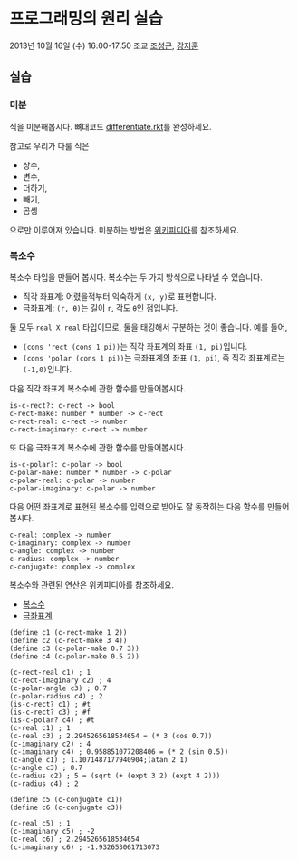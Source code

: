 # 프로그래밍의 원리 실습 #

2013년 10월 16일 (수) 16:00-17:50
조교 [조성근](http://ropas.snu.ac.kr/~skcho), [강지훈](http://ropas.snu.ac.kr/~jhkang)

## 실습 ##

### 미분 ###

식을 미분해봅시다. 뼈대코드 [differentiate.rkt](differentiate.rkt)를
완성하세요.

참고로 우리가 다룰 식은

+ 상수,
+ 변수,
+ 더하기,
+ 빼기,
+ 곱셈

으로만 이루어져 있습니다. 미분하는 방법은
[위키피디아](http://ko.wikipedia.org/wiki/%EB%AF%B8%EB%B6%84)를
참조하세요.

### 복소수 ###

복소수 타입을 만들어 봅시다. 복소수는 두 가지 방식으로 나타낼 수
있습니다.

+ 직각 좌표계: 어렸을적부터 익숙하게 ```(x, y)```로 표현합니다.
+ 극좌표계: ```(r, θ)```는 길이 ```r```, 각도 ```θ```인 점입니다.

둘 모두 ```real X real``` 타입이므로, 둘을 태깅해서 구분하는 것이
좋습니다. 예를 들어,

+ ```(cons 'rect (cons 1 pi))```는 직각 좌표계의 좌표 ```(1,
  pi)```입니다.
+ ```(cons 'polar (cons 1 pi))```는 극좌표계의 좌표 ```(1, pi)```, 즉
  직각 좌표계로는 ```(-1,0)```입니다.

다음 직각 좌표계 복소수에 관한 함수를 만들어봅시다.
```racket
is-c-rect?: c-rect -> bool
c-rect-make: number * number -> c-rect
c-rect-real: c-rect -> number
c-rect-imaginary: c-rect -> number
```

또 다음 극좌표계 복소수에 관한 함수를 만들어봅시다.
```racket
is-c-polar?: c-polar -> bool
c-polar-make: number * number -> c-polar
c-polar-real: c-polar -> number
c-polar-imaginary: c-polar -> number
```

다음 어떤 좌표계로 표현된 복소수를 입력으로 받아도 잘 동작하는 다음
함수를 만들어봅시다.
```racket
c-real: complex -> number
c-imaginary: complex -> number
c-angle: complex -> number
c-radius: complex -> number
c-conjugate: complex -> complex
```

복소수와 관련된 연산은 위키피디아를 참조하세요.

+ [복소수](http://ko.wikipedia.org/wiki/%EB%B3%B5%EC%86%8C%EC%88%98)
+ [극좌표계](http://ko.wikipedia.org/wiki/%EA%B7%B9%EC%A2%8C%ED%91%9C%EA%B3%84)

```racket
(define c1 (c-rect-make 1 2))
(define c2 (c-rect-make 3 4))
(define c3 (c-polar-make 0.7 3))
(define c4 (c-polar-make 0.5 2))

(c-rect-real c1) ; 1
(c-rect-imaginary c2) ; 4
(c-polar-angle c3) ; 0.7
(c-polar-radius c4) ; 2
(is-c-rect? c1) ; #t
(is-c-rect? c3) ; #f
(is-c-polar? c4) ; #t
(c-real c1) ; 1
(c-real c3) ; 2.2945265618534654 = (* 3 (cos 0.7))
(c-imaginary c2) ; 4
(c-imaginary c4) ; 0.958851077208406 = (* 2 (sin 0.5))
(c-angle c1) ; 1.1071487177940904;(atan 2 1)
(c-angle c3) ; 0.7
(c-radius c2) ; 5 = (sqrt (+ (expt 3 2) (expt 4 2)))
(c-radius c4) ; 2

(define c5 (c-conjugate c1))
(define c6 (c-conjugate c3))

(c-real c5) ; 1
(c-imaginary c5) ; -2
(c-real c6) ; 2.2945265618534654
(c-imaginary c6) ; -1.932653061713073
```

